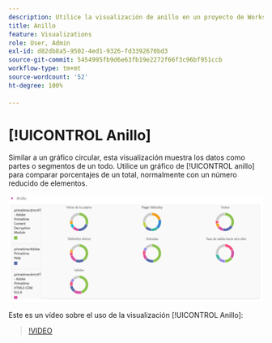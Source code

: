 ```yaml
---
description: Utilice la visualización de anillo en un proyecto de Workspace.
title: Anillo
feature: Visualizations
role: User, Admin
exl-id: d82db8a5-9502-4ed1-9326-fd3392670bd3
source-git-commit: 5454995fb9d6e63fb19e2272f66f3c96bf951ccb
workflow-type: tm+mt
source-wordcount: '52'
ht-degree: 100%

---
```


# [!UICONTROL Anillo]

Similar a un gráfico circular, esta visualización muestra los datos como partes o segmentos de un todo. Utilice un gráfico de [!UICONTROL anillo] para comparar porcentajes de un total, normalmente con un número reducido de elementos.

![](assets/donut.png)

Este es un vídeo sobre el uso de la visualización [!UICONTROL Anillo]:

>[!VIDEO](https://video.tv.adobe.com/v/334309/?quality=12)
